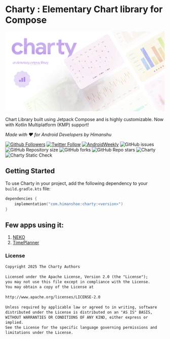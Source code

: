 # Charty : Elementary Chart library for Compose

![Banner](img/banner.png)

Chart Library built using Jetpack Compose and is highly customizable. Now with Kotlin Multiplatform (KMP) support!

_Made with ❤️ for Android Developers by Himanshu_

[![Github Followers](https://img.shields.io/github/followers/hi-manshu?label=Follow&style=social)](https://github.com/hi-manshu)
[![Twitter Follow](https://img.shields.io/twitter/follow/hi_man_shoe?label=Follow&style=social)](https://twitter.com/hi_man_shoe)
[![AndroidWeekly](https://img.shields.io/badge/Featured%20in%20androidweekly.net-%23532-orange)](https://androidweekly.net/issues/issue-532)
![GitHub issues](https://img.shields.io/github/issues/hi-manshu/charty)
![GitHub Repository size](https://img.shields.io/github/repo-size/hi-manshu/charty)
![GitHub forks](https://img.shields.io/github/forks/hi-manshu/charty)
![GitHub Repo stars](https://img.shields.io/github/stars/hi-manshu/charty)
![Charty](https://img.shields.io/maven-central/v/com.himanshoe/charty?color=f4c430&label=Maven%20Central%20%3A%20Charty)
![Charty Static Check](https://github.com/hi-manshu/charty/actions/workflows/static-check.yml/badge.svg)

## Getting Started

To use Charty in your project, add the following dependency to your `build.gradle.kts` file:

```kotlin
dependencies {
    implementation("com.himanshoe:charty:<version>")
}
```
## Few apps using it:
1. [NEKO](https://github.com/nekomangaorg/Neko)
2. [TimePlanner](https://github.com/v1tzor/TimePlanner)

### License

```
Copyright 2025 The Charty Authors

Licensed under the Apache License, Version 2.0 (the "License");
you may not use this file except in compliance with the License.
You may obtain a copy of the License at

http://www.apache.org/licenses/LICENSE-2.0

Unless required by applicable law or agreed to in writing, software
distributed under the License is distributed on an "AS IS" BASIS,
WITHOUT WARRANTIES OR CONDITIONS OF ANY KIND, either express or implied.
See the License for the specific language governing permissions and
limitations under the License.
```
